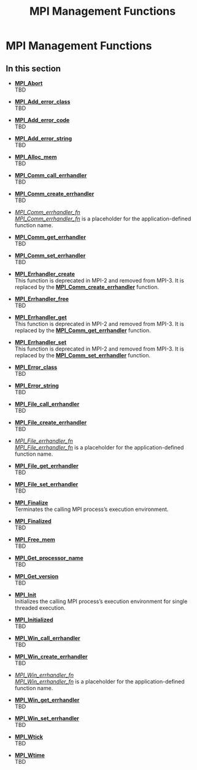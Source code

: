 ﻿---
title: MPI Management Functions
TOCTitle: MPI Management Functions
ms:assetid: F88C4C06-3AD5-454D-9A5B-1A895E32377F
ms:mtpsurl: https://msdn.microsoft.com/en-us/library/Dn473433(v=VS.85)
ms:contentKeyID: 59360969
ms.date: 03/28/2018
mtps_version: v=VS.85
---

# MPI Management Functions

## In this section

  - [**MPI\_Abort**](mpi-abort-function.md)  
    TBD

  - [**MPI\_Add\_error\_class**](mpi-add-error-class-function.md)  
    TBD

  - [**MPI\_Add\_error\_code**](mpi-add-error-code-function.md)  
    TBD

  - [**MPI\_Add\_error\_string**](mpi-add-error-string-function.md)  
    TBD

  - [**MPI\_Alloc\_mem**](mpi-alloc-mem-function.md)  
    TBD

  - [**MPI\_Comm\_call\_errhandler**](mpi-comm-call-errhandler-function.md)  
    TBD

  - [**MPI\_Comm\_create\_errhandler**](mpi-comm-create-errhandler-function.md)  
    TBD

  - [*MPI\_Comm\_errhandler\_fn*](mpi-comm-errhandler-fn-callback-function.md)  
    [*MPI\_Comm\_errhandler\_fn*](mpi-comm-errhandler-fn-callback-function.md) is a placeholder for the application-defined function name.

  - [**MPI\_Comm\_get\_errhandler**](mpi-comm-get-errhandler-function.md)  
    TBD

  - [**MPI\_Comm\_set\_errhandler**](mpi-comm-set-errhandler-function.md)  
    TBD

  - [**MPI\_Errhandler\_create**](mpi-errhandler-create-function.md)  
    This function is deprecated in MPI-2 and removed from MPI-3. It is replaced by the [**MPI\_Comm\_create\_errhandler**](mpi-comm-create-errhandler-function.md) function.

  - [**MPI\_Errhandler\_free**](mpi-errhandler-free-function.md)  
    TBD

  - [**MPI\_Errhandler\_get**](mpi-errhandler-get-function.md)  
    This function is deprecated in MPI-2 and removed from MPI-3. It is replaced by the [**MPI\_Comm\_get\_errhandler**](mpi-comm-get-errhandler-function.md) function.

  - [**MPI\_Errhandler\_set**](mpi-errhandler-set-function.md)  
    This function is deprecated in MPI-2 and removed from MPI-3. It is replaced by the [**MPI\_Comm\_set\_errhandler**](mpi-comm-set-errhandler-function.md) function.

  - [**MPI\_Error\_class**](mpi-error-class-function.md)  
    TBD

  - [**MPI\_Error\_string**](mpi-error-string-function.md)  
    TBD

  - [**MPI\_File\_call\_errhandler**](mpi-file-call-errhandler-function.md)  
    TBD

  - [**MPI\_File\_create\_errhandler**](mpi-file-create-errhandler-function.md)  
    TBD

  - [*MPI\_File\_errhandler\_fn*](mpi-file-errhandler-fn-callback-function.md)  
    [*MPI\_File\_errhandler\_fn*](mpi-file-errhandler-fn-callback-function.md) is a placeholder for the application-defined function name.

  - [**MPI\_File\_get\_errhandler**](mpi-file-get-errhandler-function.md)  
    TBD

  - [**MPI\_File\_set\_errhandler**](mpi-file-set-errhandler-function.md)  
    TBD

  - [**MPI\_Finalize**](mpi-finalize-function.md)  
    Terminates the calling MPI process’s execution environment.

  - [**MPI\_Finalized**](mpi-finalized-function.md)  
    TBD

  - [**MPI\_Free\_mem**](mpi-free-mem-function.md)  
    TBD

  - [**MPI\_Get\_processor\_name**](mpi-get-processor-name-function.md)  
    TBD

  - [**MPI\_Get\_version**](mpi-get-version-function.md)  
    TBD

  - [**MPI\_Init**](mpi-init-function.md)  
    Initializes the calling MPI process’s execution environment for single threaded execution.

  - [**MPI\_Initialized**](mpi-initialized-function.md)  
    TBD

  - [**MPI\_Win\_call\_errhandler**](mpi-win-call-errhandler-function.md)  
    TBD

  - [**MPI\_Win\_create\_errhandler**](mpi-win-create-errhandler-function.md)  
    TBD

  - [*MPI\_Win\_errhandler\_fn*](mpi-win-errhandler-fn-callback-function.md)  
    [*MPI\_Win\_errhandler\_fn*](mpi-win-errhandler-fn-callback-function.md) is a placeholder for the application-defined function name.

  - [**MPI\_Win\_get\_errhandler**](mpi-win-get-errhandler-function.md)  
    TBD

  - [**MPI\_Win\_set\_errhandler**](mpi-win-set-errhandler-function.md)  
    TBD

  - [**MPI\_Wtick**](mpi-wtick-function.md)  
    TBD

  - [**MPI\_Wtime**](mpi-wtime-function.md)  
    TBD

